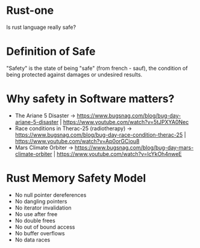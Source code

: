 # Rust-one
Is rust language really safe?

# Definition of Safe
"Safety" is the state of being "safe" (from french - sauf), the condition of being protected against damages or undesired results.

# Why safety in Software matters?
- The Ariane 5 Disaster -> https://www.bugsnag.com/blog/bug-day-ariane-5-disaster | https://www.youtube.com/watch?v=5tJPXYA0Nec
- Race conditions in Therac-25 (radiotherapy) -> https://www.bugsnag.com/blog/bug-day-race-condition-therac-25 | https://www.youtube.com/watch?v=Ap0orGCiou8
- Mars Climate Orbiter -> https://www.bugsnag.com/blog/bug-day-mars-climate-orbiter | https://www.youtube.com/watch?v=lcYkOh4nweE

# Rust Memory Safety Model
- No null pointer dereferences
- No dangling pointers
- No iterator invalidation
- No use after free
- No double frees
- No out of bound access
- No buffer overflows
- No data races